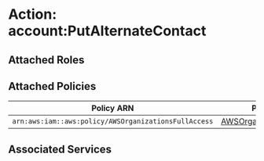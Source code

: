 # Action: account:PutAlternateContact

## Attached Roles

## Attached Policies

| Policy ARN | Policy Name |
|------------|-------------|
| `arn:aws:iam::aws:policy/AWSOrganizationsFullAccess` | [AWSOrganizationsFullAccess](../policies.md#awsorganizationsfullaccess) |

## Associated Services

